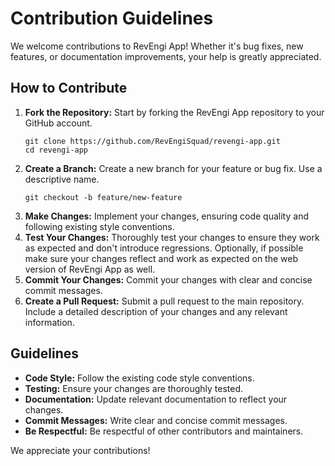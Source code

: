 # Contribution Guidelines

We welcome contributions to RevEngi App! Whether it's bug fixes, new features, or documentation improvements, your help is greatly appreciated.

## How to Contribute

1.  **Fork the Repository:** Start by forking the RevEngi App repository to your GitHub account.
    ```shell
    git clone https://github.com/RevEngiSquad/revengi-app.git
    cd revengi-app
    ```
2.  **Create a Branch:** Create a new branch for your feature or bug fix.  Use a descriptive name.
    ```shell
    git checkout -b feature/new-feature
    ```
3.  **Make Changes:** Implement your changes, ensuring code quality and following existing style conventions.
4.  **Test Your Changes:**  Thoroughly test your changes to ensure they work as expected and don't introduce regressions. Optionally, if possible make sure your changes reflect and work as expected on the web version of RevEngi App as well.
5.  **Commit Your Changes:** Commit your changes with clear and concise commit messages.
6.  **Create a Pull Request:** Submit a pull request to the main repository.  Include a detailed description of your changes and any relevant information.

## Guidelines

*   **Code Style:** Follow the existing code style conventions.
*   **Testing:** Ensure your changes are thoroughly tested.
*   **Documentation:**  Update relevant documentation to reflect your changes.
*   **Commit Messages:**  Write clear and concise commit messages.
*   **Be Respectful:**  Be respectful of other contributors and maintainers.

We appreciate your contributions!